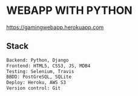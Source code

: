 # WEBAPP WITH PYTHON
https://gamingwebapp.herokuapp.com

## Stack
```sh
Backend: Python, Django
Frontend: HTML5, CSS3, JS, MDB4
Testing: Selenium, Travis 
BBDD: PostGreSQL, SQLite
Deploy: Heroku, AWS S3
Version control: Git
```
